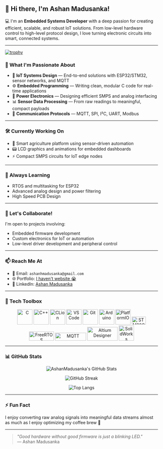 ## 👋 Hi there, I'm Ashan Madusanka!

💻 I'm an **Embedded Systems Developer** with a deep passion for creating efficient, scalable, and robust IoT solutions. From low-level hardware control to high-level protocol design, I love turning electronic circuits into smart, connected systems.

---
[![trophy](https://github-profile-trophy.vercel.app/?username=AshanMadusanka)](https://github.com/ryo-ma/github-profile-trophy)

### 🚀 What I'm Passionate About

- 🧠 **IoT Systems Design** — End-to-end solutions with ESP32/STM32, sensor networks, and MQTT
- ⚙️ **Embedded Programming** — Writing clean, modular C code for real-time applications
- 🔌 **Power Electronics** — Designing efficient SMPS and analog interfacing
- 📊 **Sensor Data Processing** — From raw readings to meaningful, compact payloads
- 📡 **Communication Protocols** — MQTT, SPI, I²C, UART, Modbus

---

### 🛠️ Currently Working On

- 🌿 Smart agriculture platform using sensor-driven automation
- 📟 LCD graphics and animations for embedded dashboards
- ⚡ Compact SMPS circuits for IoT edge nodes

---

### 🌱 Always Learning

- RTOS and multitasking for ESP32
- Advanced analog design and power filtering
- High Speed PCB Design

---

### 🤝 Let's Collaborate!

I'm open to projects involving:
- Embedded firmware development
- Custom electronics for IoT or automation
- Low-level driver development and peripheral control

---

### 📫 Reach Me At

- 📧 Email: `ashanhmadusanka@gmail.com`
- 🌐 Portfolio: [I haven't website 😭 ](https://yourwebsite.com)
- 💼 LinkedIn: [Ashan Madusanka](https://www.linkedin.com/in/ashan-m-b3031a104/)

---

### 🧰 Tech Toolbox

<p align="center">
  <!-- Programming & IDEs -->
  <img src="https://cdn.jsdelivr.net/gh/devicons/devicon/icons/c/c-original.svg" width="50" height="50" alt="C"/>
  <img src="https://cdn.jsdelivr.net/gh/devicons/devicon/icons/cplusplus/cplusplus-original.svg" width="50" height="50" alt="C++"/>
  <img src="https://cdn.jsdelivr.net/gh/devicons/devicon/icons/clion/clion-original.svg" width="50" height="50" alt="CLion"/>
  <img src="https://cdn.jsdelivr.net/gh/devicons/devicon/icons/vscode/vscode-original.svg" width="50" height="50" alt="VS Code"/>
  <img src="https://cdn.jsdelivr.net/gh/devicons/devicon/icons/git/git-original.svg" width="50" height="50" alt="Git"/>
  <img src="https://cdn.jsdelivr.net/gh/devicons/devicon/icons/arduino/arduino-original.svg" width="50" height="50" alt="Arduino"/>
  <img src="https://upload.wikimedia.org/wikipedia/commons/c/cd/PlatformIO_logo.svg" width="50" height="50" alt="PlatformIO"/>

  <!-- STM32CubeIDE -->
  <img src="https://wiki.st.com/stm32mpu/nsfr_img_auth.php/c/c5/ST_logo.png" width="46" height="26" alt="STM32CubeIDE"/>

  <!-- FreeRTOS -->
  <img src="https://upload.wikimedia.org/wikipedia/commons/4/4e/Logo_freeRTOS.png" width="82" height="30" alt="FreeRTOS"/>

  <!-- MQTT (Eclipse Mosquitto) -->
  <img src="https://upload.wikimedia.org/wikipedia/commons/thumb/e/e0/Mqtt-hor.svg/768px-Mqtt-hor.svg.png" width="102" height="26" alt="MQTT"/>

  <!-- Altium Designer -->
  <img src="https://upload.wikimedia.org/wikipedia/commons/f/f3/Altium_Designer_logo.png" width="100" height="45" alt="Altium Designer"/>

  <!-- SolidWorks -->
  <img src="https://img.icons8.com/color/48/solidworks.png" width="50" height="50" alt="SolidWorks"/>
</p>



---

### 📊 GitHub Stats

<div align="center">
  
![AshanMadusanka's GitHub Stats](https://github-readme-stats.vercel.app/api?username=AshanMadusanka&show_icons=true&theme=tokyonight&hide_title=true)

![GitHub Streak](https://streak-stats.demolab.com?user=AshanMadusanka&theme=tokyonight&hide_border=true)

![Top Langs](https://github-readme-stats.vercel.app/api/top-langs/?username=AshanMadusanka&layout=compact&theme=tokyonight)

</div>

---

### ⚡ Fun Fact

I enjoy converting raw analog signals into meaningful data streams almost as much as I enjoy optimizing my coffee brew 🍵

---

> _"Good hardware without good firmware is just a blinking LED."_  
> — Ashan Madusanka
